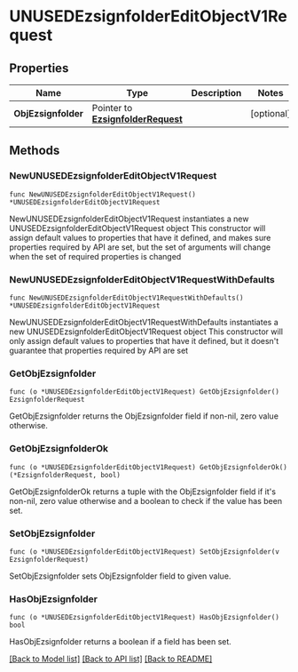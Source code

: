 # UNUSEDEzsignfolderEditObjectV1Request

## Properties

Name | Type | Description | Notes
------------ | ------------- | ------------- | -------------
**ObjEzsignfolder** | Pointer to [**EzsignfolderRequest**](ezsignfolder-Request.md) |  | [optional] 

## Methods

### NewUNUSEDEzsignfolderEditObjectV1Request

`func NewUNUSEDEzsignfolderEditObjectV1Request() *UNUSEDEzsignfolderEditObjectV1Request`

NewUNUSEDEzsignfolderEditObjectV1Request instantiates a new UNUSEDEzsignfolderEditObjectV1Request object
This constructor will assign default values to properties that have it defined,
and makes sure properties required by API are set, but the set of arguments
will change when the set of required properties is changed

### NewUNUSEDEzsignfolderEditObjectV1RequestWithDefaults

`func NewUNUSEDEzsignfolderEditObjectV1RequestWithDefaults() *UNUSEDEzsignfolderEditObjectV1Request`

NewUNUSEDEzsignfolderEditObjectV1RequestWithDefaults instantiates a new UNUSEDEzsignfolderEditObjectV1Request object
This constructor will only assign default values to properties that have it defined,
but it doesn't guarantee that properties required by API are set

### GetObjEzsignfolder

`func (o *UNUSEDEzsignfolderEditObjectV1Request) GetObjEzsignfolder() EzsignfolderRequest`

GetObjEzsignfolder returns the ObjEzsignfolder field if non-nil, zero value otherwise.

### GetObjEzsignfolderOk

`func (o *UNUSEDEzsignfolderEditObjectV1Request) GetObjEzsignfolderOk() (*EzsignfolderRequest, bool)`

GetObjEzsignfolderOk returns a tuple with the ObjEzsignfolder field if it's non-nil, zero value otherwise
and a boolean to check if the value has been set.

### SetObjEzsignfolder

`func (o *UNUSEDEzsignfolderEditObjectV1Request) SetObjEzsignfolder(v EzsignfolderRequest)`

SetObjEzsignfolder sets ObjEzsignfolder field to given value.

### HasObjEzsignfolder

`func (o *UNUSEDEzsignfolderEditObjectV1Request) HasObjEzsignfolder() bool`

HasObjEzsignfolder returns a boolean if a field has been set.


[[Back to Model list]](../README.md#documentation-for-models) [[Back to API list]](../README.md#documentation-for-api-endpoints) [[Back to README]](../README.md)


